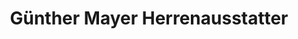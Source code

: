 ---
title: "Günther Mayer Herrenausstatter"
url: /freiburg-im-breisgau/guenther-mayer-herrenausstatter/
shop: Kleidung
---